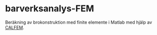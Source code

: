 # barverksanalys-FEM
Beräkning av brokonstruktion med finite elemente i Matlab med hjälp av [CALFEM](https://github.com/CALFEM/calfem-matlab).

